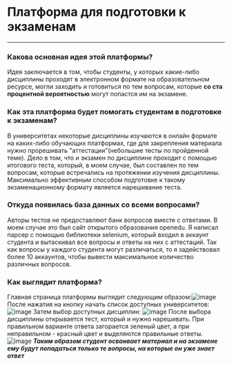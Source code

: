 # Платформа для подготовки к экзаменам
___
### Какова основная идея этой платформы?
Идея заключается в том, чтобы студенты, у которых какие-либо дисциплины проходят в электронном формате на образовательном ресурсе, могли заходить и готовиться по тем вопросам, которые __со ста процентной вероятностью__ могут попастся им на экзамене.
### Как эта платформа будет помогать студентам в подготовке к экзаменам?
В университетах некоторые дисциплины изучаются в онлайн формате на каких-либо обучающих платформах, где для закрепления материала нужно прорешивать "аттестации"(небольшие тесты по пройденной теме). Дело в том, что и экзамен по дисциплине проходит с помощью итогового теста, который, в моем случае, был составлен по тем вопросам, которые встречались на протяжении изучения дисциплины.
Максимально эффективным способом подготовке к такому экзаменационному формату является нарешивание теста.
### Откуда появилась база данных со всеми вопросами?
Авторы тестов не предоставляют банк вопросов вместе с ответами. В моем случае это был сайт открытого образования openedu.
Я написал парсер с помощью библиотеки selenium, который входил в аккаунт студента и вытаскивал все вопросы и ответы на них с аттестаций. Так как вопросы у каждого студента могут различаться, то я задействовал более 10 аккаунтов, чтобы вывести максимальное количество различных вопросов.
### Как выглядит платформа?
Главная страница платформы выглядит следующим образом:![image](https://github.com/DayviLol/Platform_project/assets/144832732/51d3f5d0-2f67-429f-8dad-8e824ca1a2c7)
После нажатия на кнопку начать список доступных университетов: ![image](https://github.com/DayviLol/Platform_project/assets/144832732/ae320f6c-f30e-4007-bab0-9733cb39c7bb)
Затем выбор доступных дисциплин: ![image](https://github.com/DayviLol/Platform_project/assets/144832732/d64188f8-4984-4893-a399-08b2520d9a95)
После выбора дисциплины открывается тест, который и нужно нарешивать. При правильном варианте ответа загорается зеленый цвет, а при неправильном - красный цвет и выделяются правильные ответы. ![image](https://github.com/DayviLol/Platform_project/assets/144832732/959034a4-24c7-4b6c-96b1-6b53d5fcc296)
___Таким образом студент осваивает материал и на экзамене ему будут попадаться только те вопросы, на которые он уже знает ответ___
